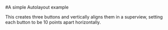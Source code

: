 #A simple Autolayout example

This creates three buttons and vertically aligns them in a superview, setting each button to be 10 points apart horizontally.
